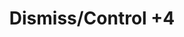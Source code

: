 ---
title: "Dismiss/Control +4"
canonical: "skill/dismiss-or-control-plus-4"
lists:
    - paladin-loresheet
tier: 1
osp_cost: 10
---
